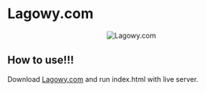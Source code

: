 # Lagowy.com
<p align="center">
  <img src="https://files.cdn-files-a.com/uploads/10341130/400_67ad87d854283.png" alt="Lagowy.com"/>
</p>

## How to use!!!
Download [Lagowy.com](https://github.com/Kurahari/Lagowy.com/archive/refs/heads/main.zip) and run index.html with live server.
